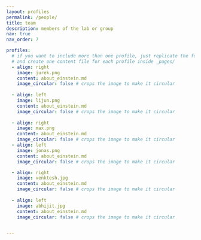 ```yaml
---
layout: profiles
permalink: /people/
title: team
description: members of the lab or group
nav: true
nav_order: 7

profiles:
  # if you want to include more than one profile, just replicate the following block
  # and create one content file for each profile inside _pages/
  - align: right
    image: jurek.png
    content: about_einstein.md
    image_circular: false # crops the image to make it circular
    
  - align: left
    image: lijun.png
    content: about_einstein.md
    image_circular: false # crops the image to make it circular
    
  - align: right
    image: max.png
    content: about_einstein.md
    image_circular: false # crops the image to make it circular
  - align: left
    image: jonas.png
    content: about_einstein.md
    image_circular: false # crops the image to make it circular

  - align: right
    image: venktesh.jpg
    content: about_einstein.md
    image_circular: false # crops the image to make it circular
    
  - align: left
    image: abhijit.jpg
    content: about_einstein.md
    image_circular: false # crops the image to make it circular
    

---
```

